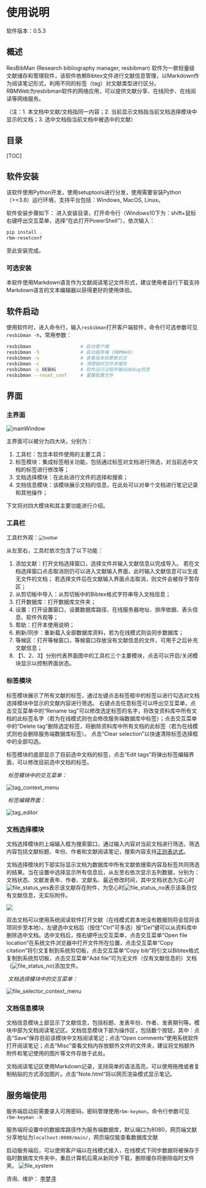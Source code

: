 # 使用说明

软件版本：0.5.3

## 概述

ResBibMan (Research bibliography manager, resbibman) 软件为一款轻量级文献储存和管理软件，该软件依赖Bibtex文件进行文献信息管理，以Markdown作为阅读笔记形式，利用不同的标签（tag）对文献类型进行区分。  
RBMWeb为resbibman软件的网络应用，可以提供文献分享、在线同步、在线阅读等网络服务。

（注：1. 本文档中文献/文档指同一内容；2. 当前显示文档指当前文档选择模块中显示的文档；3. 选中文档指当前文档中被选中的文献）

## 目录

[TOC]

## 软件安装

该软件使用Python开发，使用setuptools进行分发，使用需要安装Python（>=3.8）运行环境，支持平台包括：Windows, MacOS, Linux。

软件安装步骤如下：
进入安装目录，打开命令行（Windows10下为：shift+鼠标右键呼出交互菜单，选择“在此打开PowerShell”），依次输入：
```bash
pip install .
rbm-resetconf
```
至此安装完成。

### 可选安装

本软件使用Markdown语言作为文献阅读笔记文件形式，建议使用者自行下载支持Markdown语言的文本编辑器以获得更好的使用体验。


## 软件启动
使用软件时，进入命令行，输入`resbibman`打开客户端软件，命令行可选参数可见`resbibman -h`，常用参数：
```bash
resbibman                  # 启动客户端
resbibman -S               # 启动服务端 (RBMWeb)
resbibman -v               # 查看版本和更新日志
resbibman -c               # 清理临时文件夹缓存
resbibman -L DEBUG         # 软件运行过程中输出debug信息
resbibman --reset_conf     # 重置配置文件
```

## 界面

### 主界面

![mainWindow](imgs/mainWindow-notation.png)

主界面可以被分为四大块，分别为：

1. 工具栏：包含本软件使用的主要工具；
2. 标签模块：集成标签相关功能，包括通过标签对文档进行筛选，对当前选中文档的标签进行修改等；
3. 文档选择模块：在此处进行文件的选择和搜索；
4. 文档信息模块：该模块展示文档的信息，在此处可以对单个文档进行笔记记录和其他操作；

下文将对四大模块和其主要功能进行介绍。



### 工具栏

工具栏外观：<img src="./imgs/toolbar.png" alt="toolbar" style="zoom: 80%;" />

从左至右，工具栏依次包含了以下功能：

1. 添加文献：打开文档选择窗口，选择文件并输入文献信息以完成导入。
若在文档选择窗口点击取消则仍可以进入文献输入界面，此时输入文献信息可以生成无文件的文档；
若选择文件后在文献输入界面点击取消，则文件会被存于暂存区；
2. 从剪切板中导入：从剪切板中的Bibtex格式字符串导入文档信息；
3. 打开数据库：打开数据库文件夹；
4. 设置：打开设置窗口，设置数据库路径、在线服务器地址、排序依据、表头信息、软件外观等；
5. 帮助：打开本使用说明；
6. 刷新/同步：重新载入全部数据库资料，若为在线模式则会同步数据库；
7. 等候区：打开等候窗口，等候窗口存放没有文献信息的文件，可用于之后补充文献信息；
8. 【1、2、3】分别代表界面图中的工具栏三个主要模块，点击可以开启/关闭模块显示以控制界面状态。



### 标签模块

标签模块展示了所有文献的标签，通过左键点击标签框中的标签以进行勾选对文档选择模块中显示的文献内容进行筛选。
右键点击任意标签可以呼出交互菜单，点击交互菜单中的“Rename tag”可以修改选定标签的名字，将改变资料库中所有文档的此标签名字（若为在线模式则也会修改服务端数据库中标签）；点击交互菜单中的“Delete tag”删除选定标签，将删除资料库中所有文档的此标签（若为在线模式则也会删除服务端数据库标签）。
点击“Clear selection”以快速清除标签选择框中的全部勾选。

​标签模块的底部显示了目前选中文档的标签，点击“Edit tags”将弹出标签编辑界面，可以修改目前选中文档的标签。

​		*标签模块中的交互菜单：*

![tag_context_menu](./imgs/tag_context_menu.png)

​		*标签编辑界面：*

![tag_editor](./imgs/tag_editor.png)

### 文档选择模块

​文档选择模块的上端输入框为搜索窗口，通过输入内容对当前文档进行筛选，筛选内容包括文献标题、年份、作者和文献阅读笔记，搜索内容支持[正则表达式](https://cn.bing.com/search?q=正则表达式)。

​文档选择模块的下部实际显示文档为数据库中所有文献依搜索内容及标签共同筛选的结果。当在设置中选择显示所有信息后，从左至右依次显示五列数据，分别为：文档状态、文献发表年、作者、文献名、最近修改时间，其中文档状态为实心时![file_status_yes](./imgs/file_status_yes.png)表示该文献存在附件，为空心时![file_status_no](./imgs/file_status_no.png)表示该条目仅有文献信息，无实际附件。

![](./imgs/file_selector_item.png)

​双击文档可以使用系统阅读软件打开文献（在线模式若本地没有数据则将会现将该项同步至本地）。左键选中文档后（按住"Ctrl"可多选）按“Del”键可以从资料库中删除选中文档。选中文档后，按右键呼出交互菜单，点击交互菜单“Open file location”在系统文件浏览器中打开文件所在位置，点击交互菜单“Copy citation”将引文复制到系统剪切板，点击交互菜单“Copy bib”将引文以Bibtex格式复制到系统剪切板，点击交互菜单“Add file”可为无文件（仅有文献信息的）文档（![file_status_no](./imgs/file_status_no.png))添加文件。

​		*文档选择模块中的交互菜单：*

![file_selector_context_menu](./imgs/fileselector_context_menu.png)

### 文档信息模块

​文档信息模块上部显示了文献信息，包括标题、发表年份、作者、发表期刊等。模块中部为文档阅读笔记区。文档信息模块下部为操作区，包括数个按钮，其中：点击“Save”保存目前该模块中文档阅读笔记；点击“Open comments”使用系统软件打开阅读笔记；点击“Misc”查看文档内存放额外文件的文件夹，建议将文档额外附件和笔记使用的图片等文件存放于此处。  

文档阅读笔记区使用Markdown记录，支持简单的语法高亮，可以使用拖拽或者复制粘贴的方式添加图片。点击”Note.html“将以网页渲染模式显示笔记。

## 服务端使用
服务端启动前需要录入可用密码，密码管理使用`rbm-keyman`，命令行参数可见`rbm-keyman -h`  

服务端将设置中的数据库路径作为服务端数据库，默认端口为8080，网页端文献分享地址为`localhost:8080/main/`，网页端仅能查看数据库文献

启动服务端后，可以使用客户端以在线模式接入，在线模式下同步数据将被保存于临时数据库文件夹中，重启计算机后需从新同步下载，删除缓存将删除临时文件夹。
![file_system](./imgs/fileSystem.png)  

咨询、维护： [李梦寻](mailto:mengxunli@whu.edu.cn?subject=Resbibman_consult)

[comment]: <> (以下之后再改)
<!--
## 使用场景

​		本节以常用的使用场景为线索，介绍本软件的使用。

### 设置数据库路径

​		ResBibMan软件数据库本质为系统文件夹，通过指定文件夹可以更换数据库，数据库切换方法为：工具栏->设置->Database path。数据库的设置可以促进不同使用人员间文档交流，通过将数据库设置为云盘路径可以实现不同设备间数据云同步。

### 导入文献

​		目前支持的原始文件类型为pdf和caj，导入文献的方法总体有三种类型：

1. **导入文件同时输入文献信息**
   此项通常为最常用的导入方法，有两种方式：

   1. 将文件直接拖入文档选择模块，此时会弹出文档信息输入界面，界面左侧输入栏可以输入bibtex格式文献信息，点击"Use bibtex template"将在输入栏中插入bibtex模板以手动输入信息（如下图），右侧为标签编辑栏，其使用同标签编辑模块中的标签编辑界面。完成信息输入后点击“OK”将会将文件剪切至数据库。
   2. 点击工具栏->添加文档，将弹出系统文件选择界面，选择相应文件后，弹出信息输入界面以输入文献信息。
   
   *文档信息输入界面：*
   
   <img src="./imgs/bibtex_input.png" alt="bibtex_input" style="zoom: 50%;" />
   
2. **仅导入文献信息而不提供文件**

   当不能获得原始文件时，也可以使用bibtex数据仅导入文献信息：首先需要将bibtex信息拷贝至系统剪切板，后点击工具栏->从剪切板中导入（快捷键：Ctrl+Shift+Alt+I）。后期若需要添加文献信息可通过右击文件选择模块相关条目，在交互菜单中“Add file”添加文件。

3. **导入文件暂存而暂不输入文献信息**

   当暂时无法获得文献信息时，可以将文献文件暂时放入暂存区，后期添加文献信息，有以下两种方法：

   1. 将文件直接拖入文档选择模块，此时会弹出文档信息输入界面，直接点击取消，此时文件将被存入暂存区，暂存区界面如下图，左侧显示了暂存区文件，右侧显示了目前选中文件首页预览。
   2. 点击工具栏->“Pending data”按钮，打开暂存区界面，直接将文件拖入暂存区左侧的暂存文件选择区，文件将被存入暂存区。

   *暂存区界面：*

   <img src="./imgs/pending_win.png" alt="pending_win" style="zoom: 50%;" />

   ​		在暂存区中右击文件可呼出交互菜单，点击“Add information”（快捷键为空格）将呼出文档信息输入界面，输入文档信息后文件将被移至主数据库；点击“Rename”（快捷键为F2）可对文件进行重命名；点击“Delete”（快捷键为Del）将删除该文件。

   *暂存区交互菜单：*

   ![pending_context_menu](./imgs/pending_context_menu.png)



### 文献笔记

​		阅读文献时对于文献文件本身的修改可以通过系统pdf或caj阅读软件实现。主界面中的文档信息模块中部输入框显示了文本格式的Markdown笔记，可以直接在此处对笔记进行快速修改（修改完毕后需点击“Save comments”按钮保存修改，否则切换至其他文件后修改将会丢失），当需要专注编辑笔记或需要渲染Markdown语言时可以点击“Open comments”使用系统软件打开笔记。

### 文献引用

* 简单引用：在主界面的文档选择模块中右击可以呼出交互菜单，点击其中“Copy citation”选项会将文件的引文拷贝至系统剪切板，可以作为简单引文使用；

* LateX：当使用LaTeX语言撰写文章时，可以点击文档选择模块交互菜单中的“Copy bib”选项，复制Bibtex格式文献信息至系统剪切板，以此种方式制作所需要的Bibtex引文目录；

* Word：目前本软件尚未支持Word引文插入，可以使用支持Bibtex的第三方软件或插件——如[Zotero](https://www.zotero.org)：以Bibtex格式将引文信息[导入Zotero软件](https://www.zotero.org/support/kb/importing_standardized_formats)，使用其提供的Word插件进行文献引用。（更多将Bibtex文献插入word的方法可见：[How can I use my BibTeX library in MS Word?](https://interfacegroup.ch/how-can-i-use-my-bibtex-library-in-ms-word/)）



## 高级

### 文件储存形式



### 命令行参数



### 使用技巧

* 标签命名
* 额外附件

## 其他

作者：李梦寻  
维护联系、技术支持：李梦寻 （mengxunli@whu.edu.cn）
-->






